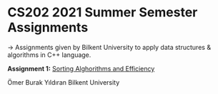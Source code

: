 # CS202 2021 Summer Semester Assignments

-> Assignments given by Bilkent University to apply data structures & algorithms in C++ language. 

  **Assignment 1:** [Sorting Alghorithms and Efficiency](https://github.com/brkyildiran0/cs202/tree/main/Assignment-1)

Ömer Burak Yıldıran
Bilkent University
